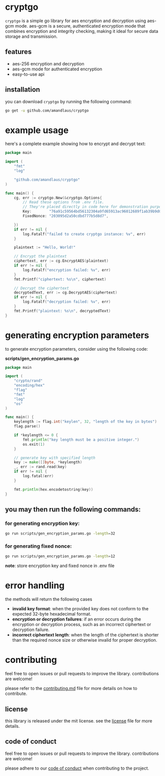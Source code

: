 # cryptgo

`cryptgo` is a simple go library for aes encryption and decryption using aes-gcm mode. aes-gcm is a secure, authenticated encryption mode that combines encryption and integrity checking, making it ideal for secure data storage and transmission.

## features

- aes-256 encryption and decryption
- aes-gcm mode for authenticated encryption
- easy-to-use api

## installation

you can download `cryptgo` by running the following command:

```sh
go get -u github.com/amandlaus/cryptgo
```

# example usage

here's a complete example showing how to encrypt and decrypt text:

```go
package main

import (
	"fmt"
	"log"

	"github.com/amandlaus/cryptgo"
)

func main() {
	cg, err := cryptgo.New(&cryptgo.Options{
		// Read these options from .env file.
		// They're placed directly in code here for demonstration purpose only.
		Key:        "76a91c59564bd56132304a9fd65913ac96012689f1ab39b9d04e941cda00f08f", // Example 32-byte hex key
		FixedNonce: "203095d2a50cdbd777b5d8d7",                                         // Example 12-byte fixed nonce for deterministic encryption

	})
	if err != nil {
		log.Fatalf("failed to create cryptgo instance: %v", err)
	}

	plaintext := "Hello, World!"

	// Encrypt the plaintext
	ciphertext, err := cg.EncryptAES(plaintext)
	if err != nil {
		log.Fatalf("encryption failed: %v", err)
	}
	fmt.Printf("ciphertext: %s\n", ciphertext)

	// Decrypt the ciphertext
	decryptedText, err := cg.DecryptAES(ciphertext)
	if err != nil {
		log.Fatalf("decryption failed: %v", err)
	}
	fmt.Printf("plaintext: %s\n", decryptedText)
}
```

# generating encryption parameters

to generate encryption parameters, consider using the following code:

**scripts/gen_encryption_params.go**

```go
package main

import (
	"crypto/rand"
	"encoding/hex"
	"flag"
	"fmt"
	"log"
	"os"
)

func main() {
	keylength := flag.int("keylen", 32, "length of the key in bytes")
	flag.parse()

	if *keylength <= 0 {
		fmt.println("key length must be a positive integer.")
		os.exit(1)
	}

	// generate key with specified length
	key := make([]byte, *keylength)
	_, err := rand.read(key)
	if err != nil {
		log.fatal(err)
	}

	fmt.println(hex.encodetostring(key))
}
```

## you may then run the following commands:

### for generating encryption key:

```sh
go run scripts/gen_encryption_params.go -length=32
```

### for generating fixed nonce:

```sh
go run scripts/gen_encryption_params.go -length=12
```

**note**: store encryption key and fixed nonce in .env file

# error handling

the methods will return the following cases

- **invalid key format**: when the provided key does not conform to the expected 32-byte hexadecimal format.
- **encryption or decryption failures**: if an error occurs during the encryption or decryption process, such as an incorrect ciphertext or decryption failure.
- **incorrect ciphertext length**: when the length of the ciphertext is shorter than the required nonce size or otherwise invalid for proper decryption.

# contributing

feel free to open issues or pull requests to improve the library. contributions are welcome!

please refer to the [contributing.md](contributing.md) file for more details on how to contribute.

## license

this library is released under the mit license. see the [license](license) file for more details.

## code of conduct

feel free to open issues or pull requests to improve the library. contributions are welcome!

please adhere to our [code of conduct](code_of_conduct.md) when contributing to the project.

